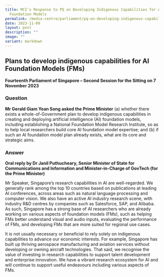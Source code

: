 ```yaml
---
title: MCI's Response to PQ on Developing Indigenous Capabilities for AI
  Foundation Models
permalink: /media-centre/parliament/pq-on-developing-indigenous-capabilities-for-ai-foundation-models/
date: 2023-11-09
layout: post
description: ""
image: ""
variant: markdown
---
```

## Plans to develop indigenous capabilities for AI Foundation Models (FMs)

**Fourteenth Parliament of Singapore – Second Session for the Sitting on 7 November 2023**

### Question

**Mr Gerald Giam Yean Song asked the Prime Minister** (a) whether there exists a whole-of-Government plan to develop indigenous capabilities in creating and deploying artificial intelligence (AI) foundation models, including establishing a National Foundation Model Research Institute, so as to help local researchers build core AI foundation model expertise; and (b) if such an AI foundation model plan
already exists, what are its core and strategic aims.

### Answer

**Oral reply by Dr Janil Puthucheary, Senior Minister of State for Communications and Information and Minister-in-Charge of GovTech (for the Prime Minister)**

Mr Speaker, Singapore’s research capabilities in AI are well-regarded. We generally rank among the top 10 countries based on publications at leading AI conferences, across areas such as natural language processing and computer vision. We also have an active AI industry research scene, with industry R&D centres by companies such as Salesforce, SAP, and Alibaba. As such, Singapore has a strong base of AI researchers who are already working on various aspects of foundation models (FMs), such as helping FMs better understand
visual and audio inputs, evaluating the performance of FMs, and developing FMs that are more suited for regional use cases.

It is not usually necessary or beneficial to rely solely on
indigenous capabilities to advance our economic interests. For example, Singapore has built up thriving aerospace manufacturing and aviation services without developing or owning aircraft technologies. That said, we recognise the value of investing in research capabilities
to support talent development and enterprise innovation. We have a vibrant research ecosystem for AI and will continue to support useful endeavours including various aspects of FMs.